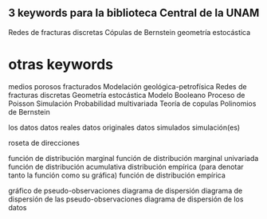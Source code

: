## 3 keywords para la biblioteca Central de la UNAM

Redes de fracturas discretas
Cópulas de Bernstein
geometría estocástica

# otras keywords

medios porosos fracturados
Modelación geológica-petrofísica
Redes de fracturas discretas
Geometría estocástica
    Modelo Booleano
    Proceso de Poisson
Simulación
Probabilidad multivariada
Teoría de copulas
Polinomios de Bernstein

los datos
datos reales
datos originales
datos simulados
simulación(es)

roseta de direcciones

función de distribución marginal
función de distribución marginal univariada
función de distribución acumulativa
distribución empírica (para denotar tanto la función como su gráfica)
función de distribución empírica

gráfico de pseudo-observaciones
diagrama de dispersión
diagrama de dispersión de las pseudo-observaciones
diagrama de dispersión de los datos
 
